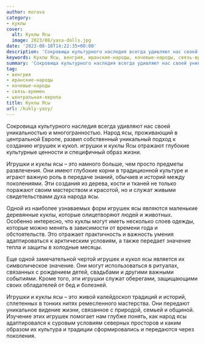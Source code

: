 ```yaml
---
author: morava
category:
- куклы
cover:
  alt: Куклы Ясы
  image: 2023/08/yasa-dolls.jpg
date: '2023-08-18T14:22:35+00:00'
description: 'Сокровища культурного наследия всегда удивляют нас своей уникальностью и многогранностью. Народ ясы, проживающий в центральной Европе, развил собственный...'
keywords: Куклы Ясы, венгрия, иранские-народы, кочевые-народы, связь-времен, центральная-европа, ясы, куклы, игрушек, игрушки, это, народ, кукол, глубокие, жизни, историй, служат, одной, которые, могут, условиям
summary: 'Сокровища культурного наследия всегда удивляют нас своей уникальностью и многогранностью. Народ ясы, проживающий в центральной Европе, развил собственный...'
tag:
- венгрия
- иранские-народы
- кочевые-народы
- связь-времен
- центральная-европа
title: Куклы Ясы
url: /kukly-yasy/
---
```


Сокровища культурного наследия всегда удивляют нас своей уникальностью и многогранностью. Народ ясы, проживающий в центральной Европе, развил собственный уникальный подход к созданию игрушек и кукол. игрушки и куклы Ясы отражают глубокие культурные ценности и специфичный образ жизни.

Игрушки и куклы ясы – это намного больше, чем просто предметы развлечения. Они имеют глубокие корни в традиционной культуре и играют важную роль в передаче знаний, обычаев и историй между поколениями. Эти создания из дерева, кости и тканей не только поражают своим мастерством и красотой, но и служат живыми свидетельствами духа народа ясы.

Одной из наиболее узнаваемых форм игрушек ясы являются маленькие деревянные куклы, которые олицетворяют людей и животных. Особенно интересно, что куклы могут иметь несколько слоев одежды, которые можно менять в зависимости от времени года и обстоятельств. Это отражает практичность и важность умения адаптироваться к арктическим условиям, а также передает значение тепла и защиты в холодные месяцы.

Еще одной замечательной чертой игрушек и кукол ясы является их символическое значение. Они могут использоваться в ритуалах, связанных с рождением детей, свадьбами и другими важными событиями. Кроме того, эти игрушки служат оберегами, защищающими своих обладателей от бед и болезней.

Игрушки и куклы ясы – это живой калейдоскоп традиций и историй, сплетенных в тонких нитях ремесленного мастерства. Они передают уникальное видение жизни, связанное с природой, семьей и общиной. Изучение этих игрушек помогает нам глубже понять, как народ ясы адаптировался к суровым условиям северных просторов и каким образом их культура и традиции сформировались и передаются через поколения.